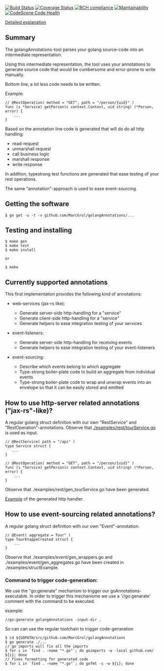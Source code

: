 [![Build Status](https://travis-ci.org/MarcGrol/golangAnnotations.svg?branch=master)](https://travis-ci.com/MarcGrol/golangAnnotations)
[![Coverage Status](https://coveralls.io/repos/github/MarcGrol/golangAnnotations/badge.svg)](https://coveralls.io/github/MarcGrol/golangAnnotations)
[![BCH compliance](https://bettercodehub.com/edge/badge/MarcGrol/golangAnnotations?branch=master)](https://bettercodehub.com/)
[![Maintainability](https://api.codeclimate.com/v1/badges/ec16a2ec356e87ccfbaf/maintainability)](https://codeclimate.com/github/MarcGrol/golangAnnotations/maintainability)
[![CodeScene Code Health](https://codescene.io/projects/1411/status-badges/code-health)](https://codescene.io/projects/1411)

[Detailed explanation](https://github.com/MarcGrol/golangAnnotations/wiki)

## Summary

The golangAnnotations-tool parses your golang source-code into an intermediate representation.

Using this intermediate representation, the tool uses your annotations to generate source code that would be cumbersome and error-prone to write manually.

Bottom line, a lot less code needs to be written.

Example:
    
    // @RestOperation( method = "GET", path = "/person/{uid}" )
    func (s *Service) getPerson(c context.Context, uid string) (*Person, error) {
        ...
    } 

Based on the annotation line code is generated that will do do all http handling:
  - read-request
  - unmarshall request
  - call business logic
  - marshall response
  - write response 

In addition, typestrong test functions are generated that ease testing of your rest operations.

The same "annotation"-approach is used to ease event-sourcing.

## Getting the software

    $ go get -u -t -v github.com/MarcGrol/golangAnnotations/...

## Testing and installing

    $ make gen
    $ make test
    $ make install
    
    or
    
    $ make

## Currently supported annotations

This first implementation provides the following kind of annotations:
- web-services (jax-rs like):
    - Generate server-side http-handling for a "service"
    - Generate client-side http-handling for a "service"
    - Generate helpers to ease integration testing of your services

- event-listeners:
    - Generate server-side http-handling for receiving events
    - Generate helpers to ease integration testing of your event-listeners

- event-sourcing:
    - Describe which events belong to which aggregate
    - Type-strong boiler-plate code to build an aggregate from individual events
    - Type-strong boiler-plate code to wrap and unwrap events into an envelope so that it can be easily stored and emitted

## How to use http-server related annotations ("jax-rs"-like)?

A regular golang struct definition with our own "RestService" and "RestOperation"-annotations. Observe that [./examples/rest/tourService.go](./examples/rest/tourService.go) is used as input.

    // @RestService( path = "/api" )
    type Service struct {
       ...
    }
    
    // @RestOperation( method = "GET", path = "/person/{uid}" )
    func (s *Service) getPerson(c context.Context, uid string) (*Person, error) {
        ...
    }        

Observe that ./examples/rest/gen_tourService.go have been generated.

[Example](https://github.com/MarcGrol/golangAnnotations/wiki/example-of-generated-code) of the generated http handler.

## How to use event-sourcing related annotations?

A regular golang struct definition with our own "Event"-annotation.
    
    // @Event( aggregate = Tour" )
    type TourEtappeCreated struct {
        ...
    }        

Observe that ./examples/event/gen_wrappers.go and ./examples/event/gen_aggregates.go have been created in ./examples/structExample.

### Command to trigger code-generation:

We use the "go:generate" mechanism to trigger our goAnnotations-executable.
In order to trigger this mechanisme we use a '//go:genarate' comment with the command to be executed.

example:

    //go:generate golangAnnotations -input-dir .

So can can use the regular toolchain to trigger code-genaration

    $ cd ${GOPATH/src/github.com/MarcGrol/golangAnnotations
    $ go generate ./...
    // go imports will fix all the imports
    $ for i in `find . -name "*.go"`; do goimports -w -local github.com/ ${i}; done
    // fixes formatting for generated code
    $ for i in `find . -name "*.go"`; do gofmt -s -w ${i}; done
    
